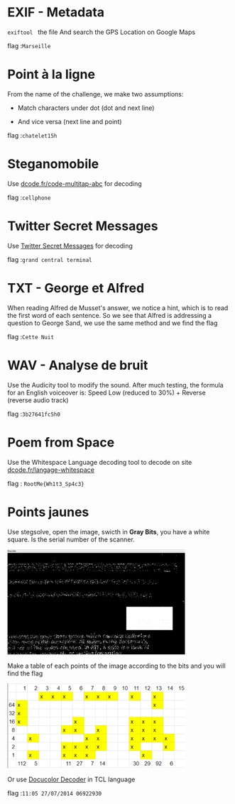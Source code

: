 # EXIF - Metadata

`exiftool ` the file
And search the GPS Location on Google Maps

flag :``
Marseille
``

# Point à la ligne

From the name of the challenge, we make two assumptions:

- Match characters under dot (dot and next line)

- And vice versa (next line and point)

flag :``
chatelet15h
``

# Steganomobile

Use [dcode.fr/code-multitap-abc](https://www.dcode.fr/code-multitap-abc) for decoding 

flag :``
cellphone
``

# Twitter Secret Messages

Use [Twitter Secret Messages](https://holloway.nz/steg/) for decoding

flag :``
grand central terminal
``

# TXT - George et Alfred

When reading Alfred de Musset's answer, we notice a hint, which is to read the first word of each sentence. So we see that Alfred is addressing a question to George Sand, we use the same method and we find the flag

flag :``
Cette Nuit
``

# WAV - Analyse de bruit

Use the Audicity tool to modify the sound. After much testing, the formula for an English voiceover is: Speed ​​Low (reduced to 30%) + Reverse (reverse audio track)

flag :``
3b27641fc5h0
``

# Poem from Space

Use the Whitespace Language decoding tool to decode on site [dcode.fr/langage-whitespace](https://www.dcode.fr/langage-whitespace)

flag : ``
RootMe{Wh1t3_Sp4c3}
``

# Points jaunes

Use stegsolve, open the image, swicth in **Gray Bits**, you have a white square. Is the serial number of the scanner.

<img src="../files/StegSolve.png" alt="StegSolve" width="400px"/>

Make a table of each points of the image according to the bits and you will find the flag

<img src="../files/Yellow_Dot.png" alt="Yellow Dot" width="400px"/>

Or use [Docucolor Decoder](https://wiki.tcl-lang.org/page/Docucolor+yellow+tracking+dots+decoder) in TCL language

flag :``
11:05 27/07/2014 06922930
``